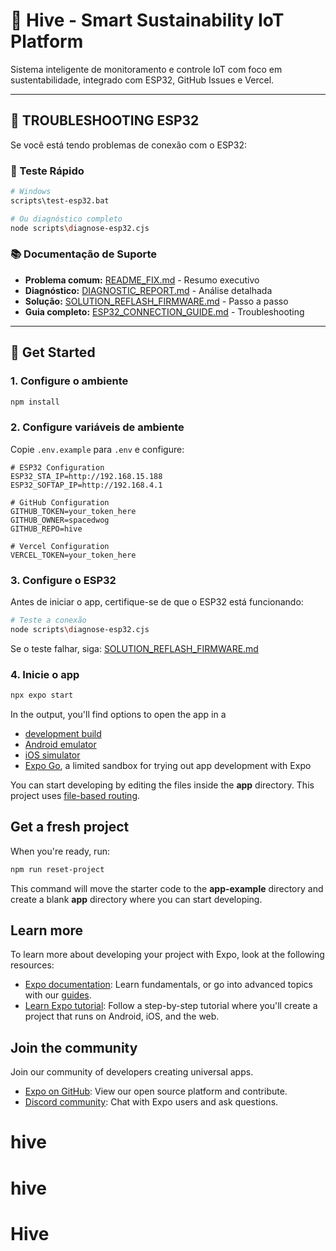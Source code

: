 # 🐝 Hive - Smart Sustainability IoT Platform

Sistema inteligente de monitoramento e controle IoT com foco em sustentabilidade, integrado com ESP32, GitHub Issues e Vercel.

---

## 🚨 TROUBLESHOOTING ESP32

Se você está tendo problemas de conexão com o ESP32:

### 🔧 Teste Rápido
```bash
# Windows
scripts\test-esp32.bat

# Ou diagnóstico completo
node scripts\diagnose-esp32.cjs
```

### 📚 Documentação de Suporte
- **Problema comum:** [README_FIX.md](README_FIX.md) - Resumo executivo
- **Diagnóstico:** [DIAGNOSTIC_REPORT.md](DIAGNOSTIC_REPORT.md) - Análise detalhada  
- **Solução:** [SOLUTION_REFLASH_FIRMWARE.md](SOLUTION_REFLASH_FIRMWARE.md) - Passo a passo
- **Guia completo:** [ESP32_CONNECTION_GUIDE.md](ESP32_CONNECTION_GUIDE.md) - Troubleshooting

---

## 🚀 Get Started

### 1. Configure o ambiente

```bash
npm install
```

### 2. Configure variáveis de ambiente

Copie `.env.example` para `.env` e configure:

```env
# ESP32 Configuration
ESP32_STA_IP=http://192.168.15.188
ESP32_SOFTAP_IP=http://192.168.4.1

# GitHub Configuration  
GITHUB_TOKEN=your_token_here
GITHUB_OWNER=spacedwog
GITHUB_REPO=hive

# Vercel Configuration
VERCEL_TOKEN=your_token_here
```

### 3. Configure o ESP32

Antes de iniciar o app, certifique-se de que o ESP32 está funcionando:

```bash
# Teste a conexão
node scripts\diagnose-esp32.cjs
```

Se o teste falhar, siga: [SOLUTION_REFLASH_FIRMWARE.md](SOLUTION_REFLASH_FIRMWARE.md)

### 4. Inicie o app

```bash
npx expo start
```

In the output, you'll find options to open the app in a

- [development build](https://docs.expo.dev/develop/development-builds/introduction/)
- [Android emulator](https://docs.expo.dev/workflow/android-studio-emulator/)
- [iOS simulator](https://docs.expo.dev/workflow/ios-simulator/)
- [Expo Go](https://expo.dev/go), a limited sandbox for trying out app development with Expo

You can start developing by editing the files inside the **app** directory. This project uses [file-based routing](https://docs.expo.dev/router/introduction).

## Get a fresh project

When you're ready, run:

```bash
npm run reset-project
```

This command will move the starter code to the **app-example** directory and create a blank **app** directory where you can start developing.

## Learn more

To learn more about developing your project with Expo, look at the following resources:

- [Expo documentation](https://docs.expo.dev/): Learn fundamentals, or go into advanced topics with our [guides](https://docs.expo.dev/guides).
- [Learn Expo tutorial](https://docs.expo.dev/tutorial/introduction/): Follow a step-by-step tutorial where you'll create a project that runs on Android, iOS, and the web.

## Join the community

Join our community of developers creating universal apps.

- [Expo on GitHub](https://github.com/expo/expo): View our open source platform and contribute.
- [Discord community](https://chat.expo.dev): Chat with Expo users and ask questions.
# hive
# hive
# Hive
